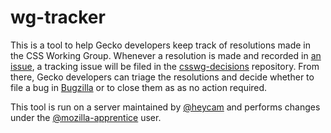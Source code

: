 # wg-tracker

This is a tool to help Gecko developers keep track of resolutions made in
the CSS Working Group.  Whenever a resolution is made and recorded in
[an issue](https://github.com/w3c/csswg-drafts/issues/), a tracking issue
will be filed in the
[csswg-decisions](https://github.com/mozilla/csswg-decisions/) repository.
From there, Gecko developers can triage the resolutions and decide whether
to file a bug in [Bugzilla](https://bugzilla.mozilla.org/) or to close them as
as no action required.

This tool is run on a server maintained by [@heycam](https://github.com/heycam)
and performs changes under the
[@mozilla-apprentice](https://github.com/mozilla-apprentice) user.
